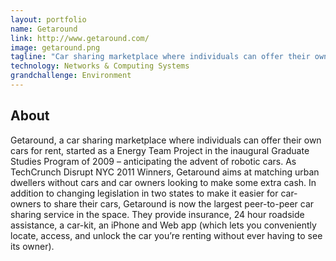 ```yaml
---
layout: portfolio
name: Getaround
link: http://www.getaround.com/
image: getaround.png
tagline: "Car sharing marketplace where individuals can offer their own cars for rent."
technology: Networks & Computing Systems
grandchallenge: Environment
---
```

## About

Getaround, a car sharing marketplace where individuals can offer their own cars for rent, started as a Energy Team Project in the inaugural Graduate Studies Program of 2009 – anticipating the advent of robotic cars. As TechCrunch Disrupt NYC 2011 Winners, Getaround aims at matching urban dwellers without cars and car owners looking to make some extra cash. In addition to changing legislation in two states to make it easier for car-owners to share their cars, Getaround is now the largest peer-to-peer car sharing service in the space. They provide insurance, 24 hour roadside assistance, a car-kit, an iPhone and Web app (which lets you conveniently locate, access, and unlock the car you’re renting without ever having to see its owner).